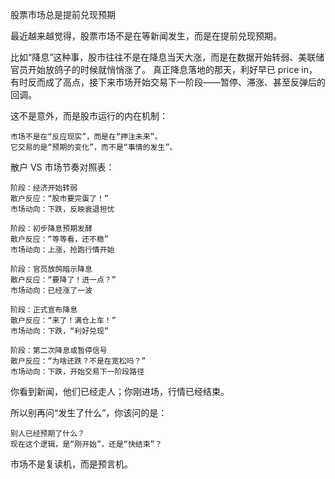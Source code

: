 股票市场总是提前兑现预期

最近越来越觉得，股票市场不是在等新闻发生，而是在提前兑现预期。

比如“降息”这种事，股市往往不是在降息当天大涨，而是在数据开始转弱、美联储官员开始放鸽子的时候就悄悄涨了。
真正降息落地的那天，利好早已 price in，有时反而成了高点，接下来市场开始交易下一阶段——暂停、滞涨、甚至反弹后的回调。

这不是意外，而是股市运行的内在机制：

    市场不是在“反应现实”，而是在“押注未来”。
    它交易的是“预期的变化”，而不是“事情的发生”。

散户 VS 市场节奏对照表：

    阶段：经济开始转弱
    散户反应：“股市要完蛋了！”
    市场动向：下跌，反映衰退担忧

    阶段：初步降息预期发酵
    散户反应：“等等看，还不稳”
    市场动向：上涨，抢跑行情开始

    阶段：官员放鸽暗示降息
    散户反应：“要降了！进一点？”
    市场动向：已经涨了一波

    阶段：正式宣布降息
    散户反应：“来了！满仓上车！”
    市场动向：下跌，“利好兑现”

    阶段：第二次降息或暂停信号
    散户反应：“为啥还跌？不是在宽松吗？”
    市场动向：下跌，开始交易下一阶段路径

你看到新闻，他们已经走人；你刚进场，行情已经结束。

所以别再问“发生了什么”，你该问的是：

    别人已经预期了什么？
    现在这个逻辑，是“刚开始”，还是“快结束”？

市场不是复读机，而是预言机。
